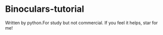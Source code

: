 # Binoculars-tutorial
Written by python.For study but not commercial. If you feel it helps, star for me!
